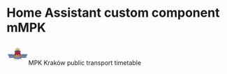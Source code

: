# Home Assistant custom component mMPK

<img src="logo.png" alt="Logo" width="50"/>MPK Kraków public transport timetable
